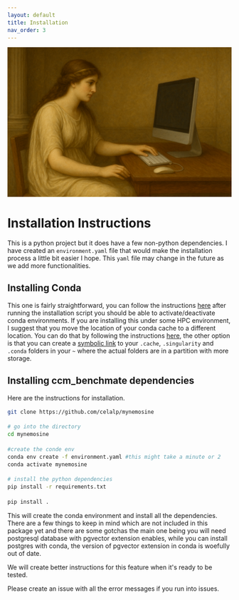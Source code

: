 ```yaml
---
layout: default
title: Installation
nav_order: 3
---
```


<div style="text-align: center;">
    <img src="assets/installation.png" width="900" class="center">
</div>


# Installation Instructions

This is a python project but it does have a few non-python dependencies. I have created an `environment.yaml` file 
that would make the installation process a little bit easier I hope. This `yaml` file may change in the future as 
we add more functionalities. 

## Installing Conda

This one is fairly straightforward, you can follow the instructions [here](https://docs.conda.io/projects/conda/en/latest/user-guide/install/index.html) after
running the installation script you should be able to activate/deactivate conda environments. If you are installing this under some HPC environment, 
I suggest that you move the location of your conda cache to a different location. You can do that by following the instructions 
[here](https://docs.conda.io/projects/conda/en/stable/user-guide/configuration/custom-env-and-pkg-locations.html), the other option
is that you can create a [symbolic link](https://stackoverflow.com/questions/1951742/how-can-i-symlink-a-file-in-linux) to your `.cache`, 
`.singularity` and `.conda` folders in your `~` where the actual folders are in a partition with more storage. 

## Installing ccm_benchmate dependencies

Here are the instructions for installation. 

```bash
git clone https://github.com/celalp/mynemosine

# go into the directory
cd mynemosine

#create the conde env
conda env create -f environment.yaml #this might take a minute or 2
conda activate mynemosine

# install the python dependencies
pip install -r requirements.txt

pip install . 
```


This will create the conda environment and install all the dependencies. There are a few things to keep in mind which are 
not included in this package yet and there are some gotchas the main one being you will need postgresql database with 
pgvector extension enables, while you can install postgres with conda, the version of pgvector extension in conda is woefully out of date. 

We will create better instructions for this feature when it's ready to be tested. 

Please create an issue with all the error messages if you run into issues. 